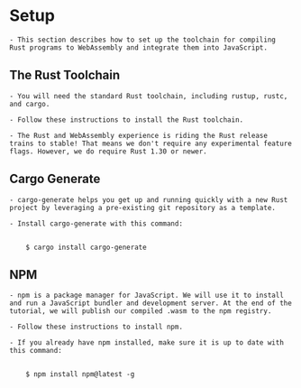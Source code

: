 
# Setup

    - This section describes how to set up the toolchain for compiling Rust programs to WebAssembly and integrate them into JavaScript.


## The Rust Toolchain

    - You will need the standard Rust toolchain, including rustup, rustc, and cargo.

    - Follow these instructions to install the Rust toolchain.

    - The Rust and WebAssembly experience is riding the Rust release trains to stable! That means we don't require any experimental feature flags. However, we do require Rust 1.30 or newer.



## Cargo Generate

    - cargo-generate helps you get up and running quickly with a new Rust project by leveraging a pre-existing git repository as a template.

    - Install cargo-generate with this command:


        $ cargo install cargo-generate


## NPM

    - npm is a package manager for JavaScript. We will use it to install and run a JavaScript bundler and development server. At the end of the tutorial, we will publish our compiled .wasm to the npm registry.

    - Follow these instructions to install npm.

    - If you already have npm installed, make sure it is up to date with this command:


        $ npm install npm@latest -g